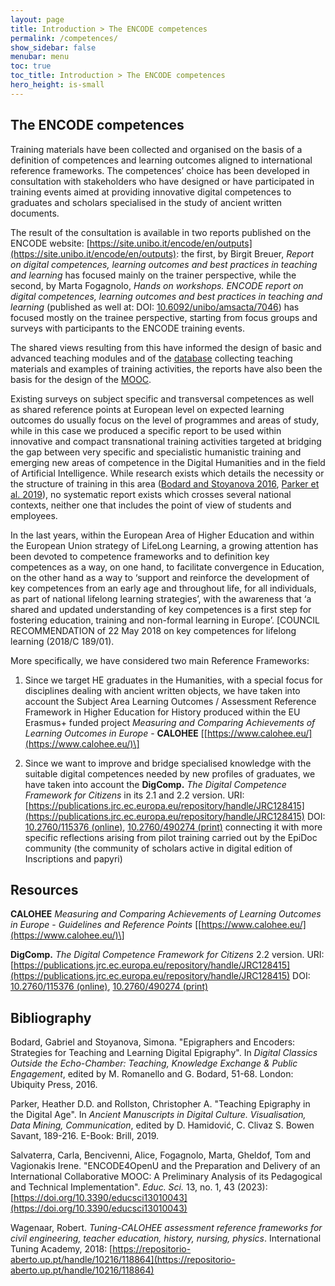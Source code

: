 ```yaml
---
layout: page
title: Introduction > The ENCODE competences
permalink: /competences/
show_sidebar: false
menubar: menu
toc: true
toc_title: Introduction > The ENCODE competences
hero_height: is-small
---
```


## The ENCODE competences

Training materials have been collected and organised on the basis of a
definition of competences and learning outcomes aligned to international
reference frameworks. The competences’ choice has been developed in
consultation with stakeholders who have designed or have participated in
training events aimed at providing innovative digital competences to
graduates and scholars specialised in the study of ancient written
documents.

The result of the consultation is available in two reports published on
the ENCODE website:
[https://site.unibo.it/encode/en/outputs](https://site.unibo.it/encode/en/outputs):
the first, by Birgit Breuer, *Report on digital competences, learning
outcomes and best practices in teaching and learning* has focused mainly
on the trainer perspective, while the second, by Marta Fogagnolo, *Hands
on workshops. ENCODE report on digital competences, learning outcomes
and best practices in teaching and learning* (published as well at: DOI:
[10.6092/unibo/amsacta/7046](http://doi.org/10.6092/unibo/amsacta/7046))
has focused mostly on the trainee perspective, starting from focus
groups and surveys with participants to the ENCODE training events.

The shared views resulting from this have informed the design of basic
and advanced teaching modules and of the
[database](https://gn.biblhertz.it/encode/index.html) collecting
teaching materials and examples of training activities, the reports have
also been the basis for the design of the
[MOOC](https://doi.org/10.3390/educsci13010043).

Existing surveys on subject specific and transversal competences as well
as shared reference points at European level on expected learning
outcomes do usually focus on the level of programmes and areas of study,
while in this case we produced a specific report to be used within
innovative and compact transnational training activities targeted at
bridging the gap between very specific and specialistic humanistic
training and emerging new areas of competence in the Digital Humanities
and in the field of Artificial Intelligence. While research exists which
details the necessity or the structure of training in this area
([Bodard and Stoyanova 2016](http://dx.doi.org/10.5334/bat),
[Parker et al. 2019](https://doi.org/10.1163/9789004399297_011)),
no systematic report exists which crosses several national contexts,
neither one that includes the point of view of students and employees.

In the last years, within the European Area of Higher Education and
within the European Union strategy of LifeLong Learning, a growing
attention has been devoted to competence frameworks and to definition
key competences as a way, on one hand, to facilitate convergence in
Education, on the other hand as a way to ‘support and reinforce the
development of key competences from an early age and throughout life,
for all individuals, as part of national lifelong learning strategies’,
with the awareness that ‘a shared and updated understanding of key
competences is a first step for fostering education, training and
non-formal learning in Europe’. \[COUNCIL RECOMMENDATION of 22 May 2018
on key competences for lifelong learning (2018/C 189/01).

More specifically, we have considered two main Reference Frameworks:

1.  Since we target HE graduates in the Humanities, with a special focus
    for disciplines dealing with ancient written objects, we have
    taken into account the Subject Area Learning Outcomes / Assessment
    Reference Framework in Higher Education for History produced
    within the EU Erasmus+ funded project *Measuring and Comparing
    Achievements of Learning Outcomes in Europe* - **CALOHEE**
    \[[https://www.calohee.eu/](https://www.calohee.eu/)\]

2.  Since we want to improve and bridge specialised knowledge with the
    suitable digital competences needed by new profiles of graduates,
    we have taken into account the **DigComp.** *The Digital
    Competence Framework for Citizens* in its 2.1 and 2.2 version.
    URI:
    [https://publications.jrc.ec.europa.eu/repository/handle/JRC128415](https://publications.jrc.ec.europa.eu/repository/handle/JRC128415)
    DOI: [10.2760/115376
    (online)](https://dx.doi.org/10.2760/115376),
    [10.2760/490274 (print)](https://dx.doi.org/10.2760/490274)
    connecting it with more specific reflections arising from pilot
    training carried out by the EpiDoc community (the community of
    scholars active in digital edition of Inscriptions and papyri)

## Resources

**CALOHEE** *Measuring and Comparing Achievements of Learning Outcomes
in Europe* - *Guidelines and Reference Points*
\[[https://www.calohee.eu/](https://www.calohee.eu/)\]

**DigComp.** *The Digital Competence Framework for Citizens* 2.2
version. URI:
[https://publications.jrc.ec.europa.eu/repository/handle/JRC128415](https://publications.jrc.ec.europa.eu/repository/handle/JRC128415)
DOI: [10.2760/115376
(online)](https://dx.doi.org/10.2760/115376), [10.2760/490274
(print)](https://dx.doi.org/10.2760/490274)

## Bibliography

Bodard, Gabriel and Stoyanova, Simona. "Epigraphers and
Encoders: Strategies for Teaching and Learning Digital Epigraphy". In *Digital Classics Outside the Echo-Chamber:
Teaching, Knowledge Exchange & Public Engagement*, edited by M.
Romanello and G. Bodard, 51-68. London: Ubiquity Press, 2016.

Parker, Heather D.D. and Rollston, Christopher A. "Teaching
Epigraphy in the Digital Age". In *Ancient Manuscripts in Digital Culture. Visualisation,
Data Mining, Communication*, edited by D. Hamidović, C. Clivaz S. Bowen
Savant, 189-216. E-Book: Brill, 2019.

Salvaterra, Carla, Bencivenni, Alice, Fogagnolo, Marta, Gheldof, Tom and Vagionakis Irene. 
"ENCODE4OpenU and the Preparation and Delivery of an International
Collaborative MOOC: A Preliminary Analysis of its Pedagogical and
Technical Implementation". *Educ. Sci.* 13, no. 1, 43 (2023):
[https://doi.org/10.3390/educsci13010043](https://doi.org/10.3390/educsci13010043)

Wagenaar, Robert. *Tuning-CALOHEE assessment reference
frameworks for civil engineering, teacher education, history, nursing,
physics*. International Tuning Academy, 2018:
[https://repositorio-aberto.up.pt/handle/10216/118864](https://repositorio-aberto.up.pt/handle/10216/118864)

